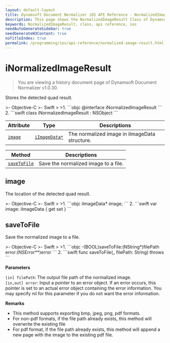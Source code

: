 ```yaml
---
layout: default-layout
title: Dynamsoft Document Normalizer iOS API Reference - NormalizedImageResult Class
description: This page shows the NormalizedImageResult Class of Dynamsoft Document Normalizer for iOS SDK.
keywords: NormalizedImageResult, class, api reference, ios
needAutoGenerateSidebar: true
needGenerateH3Content: true
noTitleIndex: true
permalink: /programming/ios/api-reference/normalized-image-result.html
---
```


# iNormalizedImageResult

> You are viewing a history document page of Dynamsoft Document Normalizer v1.0.30.

Stores the detected quad result.

<div class="sample-code-prefix"></div>
>- Objective-C
>- Swift
>
>1. 
```objc
@interface iNormalizedImageResult
```
2. 
```swift
class iNormalizedImageResult : NSObject
```

| Attribute | Type | Descriptions |
| --------- | ---- | ------------ |
| [`image`](#image) | [`iImageData*`](image-data.md) | The normalized image in iImageData structure. |

| Method | Descriptions |
| -------|------------ |
| [`saveToFile`](#savetofile) | Save the normalized image to a file. |

## image

The location of the detected quad result.

<div class="sample-code-prefix"></div>
>- Objective-C
>- Swift
>
>1. 
```objc
iImageData* image;
```
2. 
```swift
var image: iImageData { get set }
```

## saveToFile

Save the normalized image to a file.

<div class="sample-code-prefix"></div>
>- Objective-C
>- Swift
>
>1. 
```objc
-(BOOL)saveToFile:(NString*)filePath error:(NSError**)error
```
2. 
```swift
func saveToFile(_ filePath: String) throws
```

**Parameters**

`[in] filePath`: The output file path of the normalized image.  
`[in,out] error`: Input a pointer to an error object. If an error occurs, this pointer is set to an actual error object containing the error information. You may specify nil for this parameter if you do not want the error information.

**Remarks**

- This method supports exporting bmp, jpeg, png, pdf formats.
- For non-pdf formats, if the file path already exists, this method will overwrite the existing file
- For pdf format, if the file path already exists, this method will append a new page with the image to the existing pdf file.

